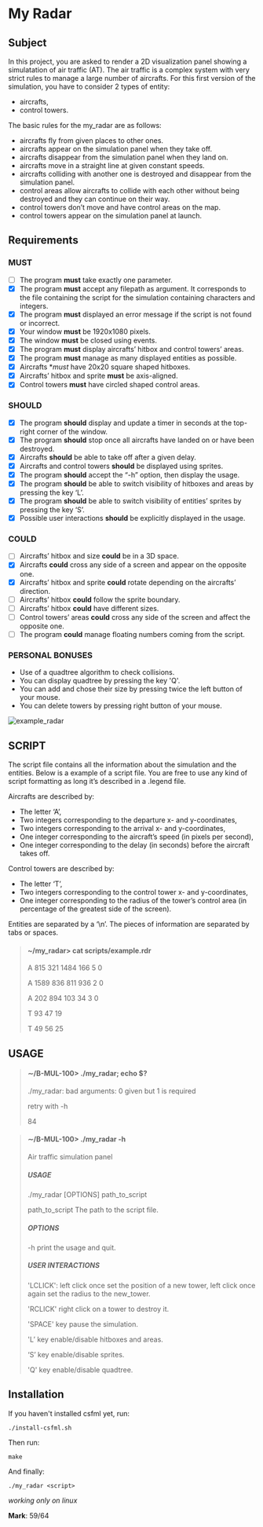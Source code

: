 # My Radar

## Subject

In this project, you are asked to render a 2D visualization panel showing a simulatation of air traffic (AT).
The air traffic is a complex system with very strict rules to manage a large number of aircrafts.
For this first version of the simulation, you have to consider 2 types of entity:
- aircrafts,
- control towers.

The basic rules for the my_radar are as follows:
- aircrafts fly from given places to other ones.
- aircrafts appear on the simulation panel when they take off.
- aircrafts disappear from the simulation panel when they land on.
- aircrafts move in a straight line at given constant speeds.
- aircrafts colliding with another one is destroyed and disappear from the simulation panel.
- control areas allow aircrafts to collide with each other without being destroyed and they can continue
on their way.
- control towers don’t move and have control areas on the map.
- control towers appear on the simulation panel at launch.


## Requirements

### MUST
- [ ] The program **must** take exactly one parameter.
- [x] The program **must** accept any filepath as argument. It corresponds to the file containing the script for
the simulation containing characters and integers.
- [x] The program **must** displayed an error message if the script is not found or incorrect.
- [x] Your window **must** be 1920x1080 pixels.
- [x] The window **must** be closed using events.
- [x] The program **must** display aircrafts’ hitbox and control towers’ areas.
- [x] The program **must** manage as many displayed entities as possible.
- [x] Aircrafts **must* have 20x20 square shaped hitboxes.
- [x] Aircrafts’ hitbox and sprite **must** be axis-aligned.
- [x] Control towers **must** have circled shaped control areas.

### SHOULD
- [x] The program **should** display and update a timer in seconds at the top-right corner of the window.
- [x] The program **should** stop once all aircrafts have landed on or have been destroyed.
- [x] Aircrafts **should** be able to take off after a given delay.
- [x] Aircrafts and control towers **should** be displayed using sprites.
- [x] The program **should** accept the “-h” option, then display the usage.
- [x] The program **should** be able to switch visibility of hitboxes and areas by pressing the key ‘L’.
- [x] The program **should** be able to switch visibility of entities’ sprites by pressing the key ‘S’.
- [x] Possible user interactions **should** be explicitly displayed in the usage.

### COULD
- [ ] Aircrafts’ hitbox and size **could** be in a 3D space.
- [x] Aircrafts **could** cross any side of a screen and appear on the opposite one.
- [x] Aircrafts’ hitbox and sprite **could** rotate depending on the aircrafts’ direction.
- [ ] Aircrafts’ hitbox **could** follow the sprite boundary.
- [ ] Aircrafts’ hitbox **could** have different sizes.
- [ ] Control towers’ areas **could** cross any side of the screen and affect the opposite one.
- [ ] The program **could** manage floating numbers coming from the script.

### PERSONAL BONUSES
- Use of a quadtree algorithm to check collisions.
- You can display quadtree by pressing the key 'Q'.
- You can add and chose their size by pressing twice the left button of your mouse.
- You can delete towers by pressing right button of your mouse.

![example_radar](https://lh3.googleusercontent.com/ydshxUMLCg7SswY7oauI6bV2Eby2zNuCacBam4j3nB-pKCoOLlZEhHy7vZ62--g5bWjaINN0RtqwdaeCU9ARJFB3c0PFx0aoL-1V2Iani-jNg53eJQEBURwmsYItOAe9jyUVTagrDVHfjIs_tPJspBgeR3AeCemCJofAf4JdcAQbrM1Gnq0Rdk3vQQq_xtKIhDbwyR59YxNowJ0YXw9g4XH_cLHDtN4hw4r0j4bJ9if4ryZ7QMLYOLWcX5zSKyqu0HSXLlSmP3-KR4IVYy7_nsOBsbWtSY5HLSpBKXUWCaUpuo3y4J5MLWuzlkuZxjh1WODVNBZuzYAkyby-qiF8CUdc5orJH0dcwGm59hUMBFpdD0YBqhgXma4yeO9D9PqjhY2sR53BHvn1z1s128nhroXbXeXCzLY7cmVxgRDncZC_s2ZhEgw5TDKmSGx1bvCssAG75OFI5W44UqG-F3jmhb3bAkr1Ni2UGBZWIRT1peOkpEZwGylXtxd-o7wuKILDsDwR56m8yCIcgzcadcQUpZzRpeCh3asn5r4V8W8B3uqY4CDCZLyVCuH28YxU-ooIMsG-XwbtSwPgoNsozu1Q3KICWYnmk5pwCM_ApBKiOQqGAhA7SFdyxxWrKvPXaKBOt84dySKe37RdER6qcYP-v3NSA43z-4XRUTjdCcHr36-sNGKgiXtuBNK5RFOgXA=w1855-h1008-no?authuser=0)

## SCRIPT
The script file contains all the information about the simulation and the entities.
Below is a example of a script file. You are free to use any kind of script formatting as long it’s described in a .legend file.

Aircrafts are described by:
- The letter ‘A’, 
- Two integers corresponding to the departure x- and y-coordinates, 
- Two integers corresponding to the arrival x- and y-coordinates, 
- One integer corresponding to the aircraft’s speed (in pixels per second), 
- One integer corresponding to the delay (in seconds) before the aircraft takes off.

Control towers are described by: 
- The letter ‘T’, 
- Two integers corresponding to the control tower x- and y-coordinates, 
- One integer corresponding to the radius of the tower’s control area (in percentage of the greatest side of the screen). 

Entities are separated by a ‘\n’.
The pieces of information are separated by tabs or spaces.

> #### ~/my_radar> cat scripts/example.rdr
> A 815 321 1484 166 5 0
>
> A 1589 836 811 936 2 0
>
> A 202 894 103 34 3 0
>
> T 93 47 19
>
> T 49 56 25

## USAGE

> #### ∼/B-MUL-100> ./my_radar; echo $?
> ./my_radar: bad arguments: 0 given but 1 is required
>
> retry with -h
>
> 84

> #### ∼/B-MUL-100> ./my_radar -h
> Air traffic simulation panel
>
> ##### USAGE
>	./my_radar [OPTIONS] path_to_script
>
>	path_to_script The path to the script file.
>
> ##### OPTIONS
>	-h	print the usage and quit.
>
> ##### USER INTERACTIONS
> 'LCLICK': left click once set the position of a new tower,  left click once again set the radius to the new_tower.
>
> 'RCLICK' right click on a tower to destroy it.
>
> 'SPACE'  key pause the simulation.
>
> 'L’ 	 key enable/disable hitboxes and areas.
>
> ‘S’      key enable/disable sprites.
>
> 'Q'      key enable/disable quadtree.

## Installation

If you haven't installed csfml yet, run:

    ./install-csfml.sh
Then run:

    make
And finally:

    ./my_radar <script>
  
*working only on linux*

**Mark**: 59/64